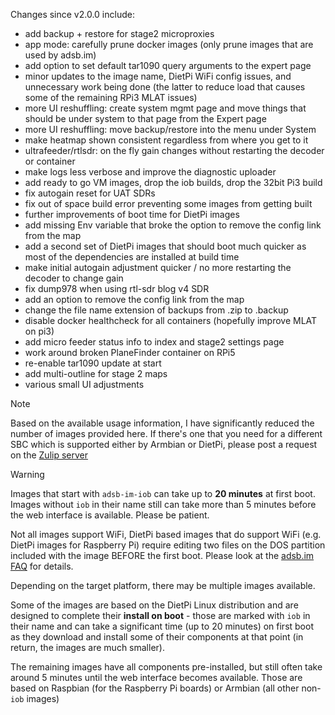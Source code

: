 Changes since v2.0.0 include:
- add backup + restore for stage2 microproxies
- app mode: carefully prune docker images (only prune images that are used by adsb.im)
- add option to set default tar1090 query arguments to the expert page
- minor updates to the image name, DietPi WiFi config issues, and unnecessary work being done (the latter to reduce load that causes some of the remaining RPi3 MLAT issues)
- more UI reshuffling: create system mgmt page and move things that should be under system to that page from the Expert page
- more UI reshuffling: move backup/restore into the menu under System
- make heatmap shown consistent regardless from where you get to it
- ultrafeeder/rtlsdr: on the fly gain changes without restarting the decoder or container
- make logs less verbose and improve the diagnostic uploader
- add ready to go VM images, drop the iob builds, drop the 32bit Pi3 build
- fix autogain reset for UAT SDRs
- fix out of space build error preventing some images from getting built
- further improvements of boot time for DietPi images
- add missing Env variable that broke the option to remove the config link from the map
- add a second set of DietPi images that should boot much quicker as most of the dependencies are installed at build time
- make initial autogain adjustment quicker / no more restarting the decoder to change gain
- fix dump978 when using rtl-sdr blog v4 SDR
- add an option to remove the config link from the map
- change the file name extension of backups from .zip to .backup
- disable docker healthcheck for all containers (hopefully improve MLAT on pi3)
- add micro feeder status info to index and stage2 settings page
- work around broken PlaneFinder container on RPi5
- re-enable tar1090 update at start
- add multi-outline for stage 2 maps
- various small UI adjustments


> [!NOTE]
> Based on the available usage information, I have significantly reduced the number of images provided here. If there's one that you need for a different SBC which is supported either by Armbian or DietPi, please post a request on the [Zulip server](https://adsblol.zulipchat.com/#narrow/stream/391168-adsb-feeder-image)

> [!WARNING]
> Images that start with `adsb-im-iob` can take up to **20 minutes** at first boot. Images without `iob` in their name still can take more than 5 minutes before the web interface is available. Please be patient.
>
> Not all images support WiFi, DietPi based images that do support WiFi (e.g. DietPi images for Raspberry Pi) require editing two files on the DOS partition included with the image BEFORE the first boot. Please look at the [adsb.im FAQ](https://adsb.im/faq) for details.

Depending on the target platform, there may be multiple images available.

Some of the images are based on the DietPi Linux distribution and are designed to complete their **install on boot** - those are marked with `iob` in their name and can take a significant time (up to 20 minutes) on first boot as they download and install some of their components at that point (in return, the images are much smaller).

The remaining images have all components pre-installed, but still often take around 5 minutes until the web interface becomes available. Those are based on Raspbian (for the Raspberry Pi boards) or Armbian (all other non-`iob` images)



